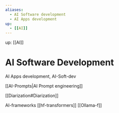 ```yaml
---
aliases:
  - AI Software development
  - AI Apps development
up:
  - [[AI]]
---
```

up:  [[AI]]
# AI Software Development
AI Apps development, AI-Soft-dev

[[AI-Prompts|AI Prompt engineering]]

[[Diarization#Diarization]]

AI-frameworks
[[hf-transformers]]   [[Ollama-f]]  




